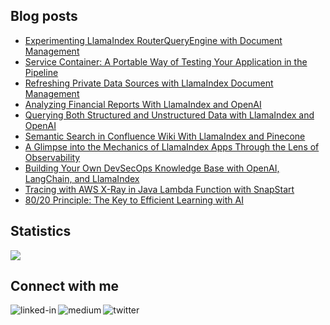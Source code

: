
## Blog posts
<!-- BLOG-POST-LIST:START -->
- [Experimenting LlamaIndex RouterQueryEngine with Document Management](https://betterprogramming.pub/experimenting-llamaindex-routerqueryengine-with-document-management-19b17f2e3a32?source=rss-ce7cd5b8b74a------2)
- [Service Container: A Portable Way of Testing Your Application in the Pipeline](https://betterprogramming.pub/service-container-a-portable-way-of-testing-your-application-in-the-pipeline-797030c544c2?source=rss-ce7cd5b8b74a------2)
- [Refreshing Private Data Sources with LlamaIndex Document Management](https://betterprogramming.pub/refreshing-private-data-sources-with-llamaindex-document-management-1d1f1529f5eb?source=rss-ce7cd5b8b74a------2)
- [Analyzing Financial Reports With LlamaIndex and OpenAI](https://betterprogramming.pub/analyzing-financial-reports-with-llamaindex-and-openai-62772d6ee57f?source=rss-ce7cd5b8b74a------2)
- [Querying Both Structured and Unstructured Data with LlamaIndex and OpenAI](https://betterprogramming.pub/querying-both-structured-and-unstructured-data-with-llamaindex-and-openai-8121c97ba57?source=rss-ce7cd5b8b74a------2)
- [Semantic Search in Confluence Wiki With LlamaIndex and Pinecone](https://betterprogramming.pub/semantic-search-in-confluence-wiki-with-llamaindex-and-pinecone-eb39c1d8c004?source=rss-ce7cd5b8b74a------2)
- [A Glimpse into the Mechanics of LlamaIndex Apps Through the Lens of Observability](https://betterprogramming.pub/a-glimpse-into-the-mechanics-of-llamaindex-apps-through-the-lens-of-observability-9e7c49f4cb32?source=rss-ce7cd5b8b74a------2)
- [Building Your Own DevSecOps Knowledge Base with OpenAI, LangChain, and LlamaIndex](https://betterprogramming.pub/building-your-own-devsecops-knowledge-base-with-openai-langchain-and-llamaindex-b28cda15abb7?source=rss-ce7cd5b8b74a------2)
- [Tracing with AWS X-Ray in Java Lambda Function with SnapStart](https://betterprogramming.pub/tracing-with-aws-x-ray-in-java-lambda-function-with-snapstart-67cb928928ad?source=rss-ce7cd5b8b74a------2)
- [80/20 Principle: The Key to Efficient Learning with AI](https://medium.com/aimonks/80-20-principle-the-key-to-efficient-learning-with-ai-547e6b9310a?source=rss-ce7cd5b8b74a------2)
<!-- BLOG-POST-LIST:END -->

## Statistics
<img src="https://github-readme-stats.vercel.app/api?username=wenqiglantz&theme=light">

## Connect with me
[<img align="left" alt="linked-in" src="https://img.shields.io/badge/linkedin-%230077B5.svg?&style=for-the-badge&logo=linkedin&logoColor=white" />](https://www.linkedin.com/in/wenqi-glantz-b5448a5a/)
[<img align="left" alt="medium" src="https://img.shields.io/badge/medium-%2312100E.svg?&style=for-the-badge&logo=medium&logoColor=white" />](https://medium.com/@wenqiglantz)
[<img align="left" alt="twitter" src="https://img.shields.io/badge/Twitter-blue?style=for-the-badge&logo=twitter&logoColor=white" />](https://twitter.com/@wenqi_glantz)
<br>
<br>
